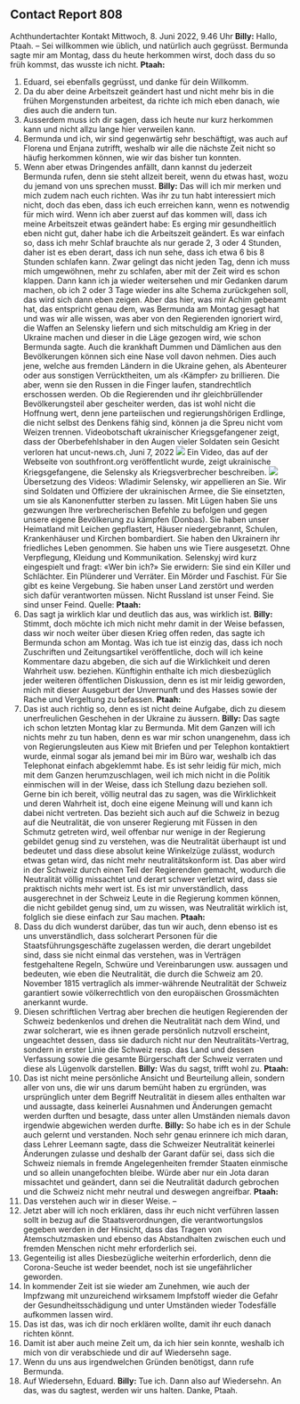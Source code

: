 ## Contact Report 808
Achthundertachter Kontakt
Mittwoch, 8. Juni 2022, 9.46 Uhr
**Billy:**
Hallo, Ptaah. – Sei willkommen wie üblich, und natürlich auch gegrüsst. Bermunda sagte mir am Montag, dass du heute herkommen wirst, doch dass du so früh kommst, das wusste ich nicht.
**Ptaah:**
1. Eduard, sei ebenfalls gegrüsst, und danke für dein Willkomm.
2. Da du aber deine Arbeitszeit geändert hast und nicht mehr bis in die frühen Morgenstunden arbeitest, da richte ich mich eben danach, wie dies auch die andern tun.
3. Ausserdem muss ich dir sagen, dass ich heute nur kurz herkommen kann und nicht allzu lange hier verweilen kann.
4. Bermunda und ich, wir sind gegenwärtig sehr beschäftigt, was auch auf Florena und Enjana zutrifft, weshalb wir alle die nächste Zeit nicht so häufig herkommen können, wie wir das bisher tun konnten.
5. Wenn aber etwas Dringendes anfällt, dann kannst du jederzeit Bermunda rufen, denn sie steht allzeit bereit, wenn du etwas hast, wozu du jemand von uns sprechen musst.
**Billy:**
Das will ich mir merken und mich zudem nach euch richten. Was ihr zu tun habt interessiert mich nicht, doch das eben, dass ich euch erreichen kann, wenn es notwendig für mich wird. Wenn ich aber zuerst auf das kommen will, dass ich meine Arbeitszeit etwas geändert habe: Es erging mir gesundheitlich eben nicht gut, daher habe ich die Arbeitszeit geändert. Es war einfach so, dass ich mehr Schlaf brauchte als nur gerade 2, 3 oder 4 Stunden, daher ist es eben derart, dass ich nun sehe, dass ich etwa 6 bis 8 Stunden schlafen kann. Zwar gelingt das nicht jeden Tag, denn ich muss mich umgewöhnen, mehr zu schlafen, aber mit der Zeit wird es schon klappen. Dann kann ich ja wieder weitersehen und mir Gedanken darum machen, ob ich 2 oder 3 Tage wieder ins alte Schema zurückgehen soll, das wird sich dann eben zeigen. Aber das hier, was mir Achim gebeamt hat, das entspricht genau dem, was Bermunda am Montag gesagt hat und was wir alle wissen, was aber von den Regierenden ignoriert wird, die Waffen an Selensky liefern und sich mitschuldig am Krieg in der Ukraine machen und dieser in die Läge gezogen wird, wie schon Bermunda sagte. Auch die krankhaft Dummen und Dämlichen aus den Bevölkerungen können sich eine Nase voll davon nehmen. Dies auch jene, welche aus fremden Ländern in die Ukraine gehen, als Abenteurer oder aus sonstigen Verrücktheiten, um als ‹Kämpfer› zu brillieren. Die aber, wenn sie den Russen in die Finger laufen, standrechtlich erschossen werden. Ob die Regierenden und ihr gleichbrüllender Bevölkerungsteil aber gescheiter werden, das ist wohl nicht die Hoffnung wert, denn jene parteiischen und regierungshörigen Erdlinge, die nicht selbst des Denkens fähig sind, können ja die Spreu nicht vom Weizen trennen.
Videobotschaft ukrainischer Kriegsgefangener zeigt, dass der
Oberbefehlshaber in den Augen vieler Soldaten sein Gesicht verloren hat
uncut-news.ch, Juni 7, 2022
[![](https://www.futureofmankind.co.uk/w/images/f/ff/CR808-Image1.jpg)](https://www.futureofmankind.co.uk/Billy_Meier/<https:/www.futureofmankind.co.uk/w/images/f/ff/CR808-Image1.jpg>)
Ein Video, das auf der Webseite von southfront.org veröffentlicht wurde, zeigt ukrainische Kriegsgefangene, die Selensky als Kriegsverbrecher beschreiben.
[![](https://www.futureofmankind.co.uk/w/images/9/97/CR808-Image2.jpg)](https://www.futureofmankind.co.uk/Billy_Meier/<https:/www.futureofmankind.co.uk/w/images/9/97/CR808-Image2.jpg>)
Übersetzung des Videos:
Wladimir Selensky, wir appellieren an Sie. Wir sind Soldaten und Offiziere der ukrainischen Armee, die Sie einsetzten, um sie als Kanonenfutter sterben zu lassen. Mit Lügen haben Sie uns gezwungen Ihre verbrecherischen Befehle zu befolgen und gegen unsere eigene Bevölkerung zu kämpfen (Donbas). Sie haben unser Heimatland mit Leichen gepflastert, Häuser niedergebrannt, Schulen, Krankenhäuser und Kirchen bombardiert. Sie haben den Ukrainern ihr friedliches Leben genommen. Sie haben uns wie Tiere ausgesetzt. Ohne Verpflegung, Kleidung und Kommunikation.
Selenskyj wird kurz eingespielt und fragt: «Wer bin ich?»
Sie erwidern:
Sie sind ein Killer und Schlächter. Ein Plünderer und Verräter. Ein Mörder und Faschist. Für Sie gibt es keine Vergebung. Sie haben unser Land zerstört und werden sich dafür verantworten müssen.
Nicht Russland ist unser Feind. Sie sind unser Feind.
Quelle:
**Ptaah:**
6. Das sagt ja wirklich klar und deutlich das aus, was wirklich ist.
**Billy:**
Stimmt, doch möchte ich mich nicht mehr damit in der Weise befassen, dass wir noch weiter über diesen Krieg offen reden, das sagte ich Bermunda schon am Montag. Was ich tue ist einzig das, dass ich noch Zuschriften und Zeitungsartikel veröffentliche, doch will ich keine Kommentare dazu abgeben, die sich auf die Wirklichkeit und deren Wahrheit usw. beziehen. Künftighin enthalte ich mich diesbezüglich jeder weiteren öffentlichen Diskussion, denn es ist mir leidig geworden, mich mit dieser Ausgeburt der Unvernunft und des Hasses sowie der Rache und Vergeltung zu befassen.
**Ptaah:**
7. Das ist auch richtig so, denn es ist nicht deine Aufgabe, dich zu diesem unerfreulichen Geschehen in der Ukraine zu äussern.
**Billy:**
Das sagte ich schon letzten Montag klar zu Bermunda. Mit dem Ganzen will ich nichts mehr zu tun haben, denn es war mir schon unangenehm, dass ich von Regierungsleuten aus Kiew mit Briefen und per Telephon kontaktiert wurde, einmal sogar als jemand bei mir im Büro war, weshalb ich das Telephonat einfach abgeklemmt habe. Es ist sehr leidig für mich, mich mit dem Ganzen herumzuschlagen, weil ich mich nicht in die Politik einmischen will in der Weise, dass ich Stellung dazu beziehen soll. Gerne bin ich bereit, völlig neutral das zu sagen, was die Wirklichkeit und deren Wahrheit ist, doch eine eigene Meinung will und kann ich dabei nicht vertreten. Das bezieht sich auch auf die Schweiz in bezug auf die Neutralität, die von unserer Regierung mit Füssen in den Schmutz getreten wird, weil offenbar nur wenige in der Regierung gebildet genug sind zu verstehen, was die Neutralität überhaupt ist und bedeutet und dass diese absolut keine Winkelzüge zulässt, wodurch etwas getan wird, das nicht mehr neutralitätskonform ist. Das aber wird in der Schweiz durch einen Teil der Regierenden gemacht, wodurch die Neutralität völlig missachtet und derart schwer verletzt wird, dass sie praktisch nichts mehr wert ist. Es ist mir unverständlich, dass ausgerechnet in der Schweiz Leute in die Regierung kommen können, die nicht gebildet genug sind, um zu wissen, was Neutralität wirklich ist, folglich sie diese einfach zur Sau machen.
**Ptaah:**
8. Dass du dich wunderst darüber, das tun wir auch, denn ebenso ist es uns unverständlich, dass solcherart Personen für die Staatsführungsgeschäfte zugelassen werden, die derart ungebildet sind, dass sie nicht einmal das verstehen, was in Verträgen festgehaltene Regeln, Schwüre und Vereinbarungen usw. aussagen und bedeuten, wie eben die Neutralität, die durch die Schweiz am 20. November 1815 vertraglich als immer-währende Neutralität der Schweiz garantiert sowie völkerrechtlich von den europäischen Grossmächten anerkannt wurde.
9. Diesen schriftlichen Vertrag aber brechen die heutigen Regierenden der Schweiz bedenkenlos und drehen die Neutralität nach dem Wind, und zwar solcherart, wie es ihnen gerade persönlich nutzvoll erscheint, ungeachtet dessen, dass sie dadurch nicht nur den Neutralitäts-Vertrag, sondern in erster Linie die Schweiz resp. das Land und dessen Verfassung sowie die gesamte Bürgerschaft der Schweiz verraten und diese als Lügenvolk darstellen.
**Billy:**
Was du sagst, trifft wohl zu.
**Ptaah:**
10. Das ist nicht meine persönliche Ansicht und Beurteilung allein, sondern aller von uns, die wir uns darum bemüht haben zu ergründen, was ursprünglich unter dem Begriff Neutralität in diesem alles enthalten war und aussagte, dass keinerlei Ausnahmen und Änderungen gemacht werden durften und besagte, dass unter allen Umständen niemals davon irgendwie abgewichen werden durfte.
**Billy:**
So habe ich es in der Schule auch gelernt und verstanden. Noch sehr genau erinnere ich mich daran, dass Lehrer Leemann sagte, dass die Schweizer Neutralität keinerlei Änderungen zulasse und deshalb der Garant dafür sei, dass sich die Schweiz niemals in fremde Angelegenheiten fremder Staaten einmische und so allein unangefochten bleibe. Würde aber nur ein Jota daran missachtet und geändert, dann sei die Neutralität dadurch gebrochen und die Schweiz nicht mehr neutral und deswegen angreifbar.
**Ptaah:**
11. Das verstehen auch wir in dieser Weise. –
12. Jetzt aber will ich noch erklären, dass ihr euch nicht verführen lassen sollt in bezug auf die Staatsverordnungen, die verantwortungslos gegeben werden in der Hinsicht, dass das Tragen von Atemschutzmasken und ebenso das Abstandhalten zwischen euch und fremden Menschen nicht mehr erforderlich sei.
13. Gegenteilig ist alles Diesbezügliche weiterhin erforderlich, denn die Corona-Seuche ist weder beendet, noch ist sie ungefährlicher geworden.
14. In kommender Zeit ist sie wieder am Zunehmen, wie auch der Impfzwang mit unzureichend wirksamem Impfstoff wieder die Gefahr der Gesundheitsschädigung und unter Umständen wieder Todesfälle aufkommen lassen wird.
15. Das ist das, was ich dir noch erklären wollte, damit ihr euch danach richten könnt.
16. Damit ist aber auch meine Zeit um, da ich hier sein konnte, weshalb ich mich von dir verabschiede und dir auf Wiedersehn sage.
17. Wenn du uns aus irgendwelchen Gründen benötigst, dann rufe Bermunda.
18. Auf Wiedersehn, Eduard.
**Billy:**
Tue ich. Dann also auf Wiedersehn. An das, was du sagtest, werden wir uns halten. Danke, Ptaah.